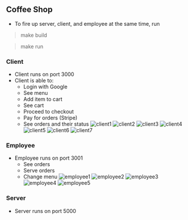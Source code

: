 ## **Coffee Shop**
- To fire up server, client, and employee at the same time, run
> make build 

> make run


### Client
- Client runs on port 3000
- Client is able to:
    - Login with Google
    - See menu
    - Add item to cart
    - See cart
    - Proceed to checkout
    - Pay for orders (Stripe)
    - See orders and their status
![client1](https://user-images.githubusercontent.com/39688337/158076139-2261aa6f-4d20-4512-a509-4da624ab1d17.png)
![client2](https://user-images.githubusercontent.com/39688337/158076144-82e58949-0d3e-4df9-9569-7c2905055391.png)
![client3](https://user-images.githubusercontent.com/39688337/158076157-7ba15786-e453-4807-bab1-d4b82c0a39d0.png)
![client4](https://user-images.githubusercontent.com/39688337/158076158-a767a022-e598-4d8f-a166-6612b0d0ff62.png)
![client5](https://user-images.githubusercontent.com/39688337/158076159-52ca6da4-a82c-48ab-a074-2e6dca9d6f4c.png)
![client6](https://user-images.githubusercontent.com/39688337/158076160-efc1f98b-f497-4ea6-8957-350d0a00e7e9.png)
![client7](https://user-images.githubusercontent.com/39688337/158076161-4c534cfb-1912-4b9a-800f-a202d76f6e88.png)

### Employee
- Employee runs on port 3001
    - See orders
    - Serve orders
    - Change menu
![employee1](https://user-images.githubusercontent.com/39688337/158076164-2199b97a-f78e-4391-9db5-2c332d554d52.png)
![employee2](https://user-images.githubusercontent.com/39688337/158076165-bc7e365f-37c4-47af-a9e5-7000adcb86f6.png)
![employee3](https://user-images.githubusercontent.com/39688337/158076166-5c9567ff-0f89-4c50-8a5d-4fc35e21baf8.png)
![employee4](https://user-images.githubusercontent.com/39688337/158076167-23c856af-27e2-4de1-8a8a-3fd323b157e0.png)
![employee5](https://user-images.githubusercontent.com/39688337/158076168-d02c9b13-c48a-4b62-9dac-a76a180aa00e.png)

### Server
- Server runs on port 5000


